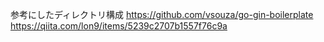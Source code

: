 参考にしたディレクトリ構成
https://github.com/vsouza/go-gin-boilerplate
https://qiita.com/lon9/items/5239c2707b1557f76c9a

